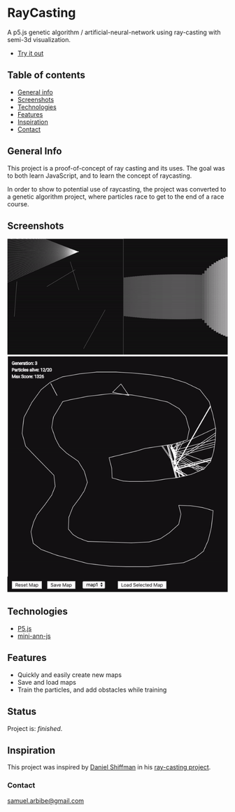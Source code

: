 # RayCasting
A p5.js genetic algorithm / artificial-neural-network using ray-casting with semi-3d visualization.
* [Try it out](https://samuelarbibe.github.io/ray-casting/)

## Table of contents
* [General info](#general-info)
* [Screenshots](#screenshots)
* [Technologies](#technologies)
* [Features](#features)
* [Inspiration](#inspiration)
* [Contact](#contact)

## General Info
This project is a proof-of-concept of ray casting and its uses.
The goal was to both learn JavaScript, and to learn the concept of raycasting.

In order to show to potential use of raycasting, 
the project was converted to a genetic algorithm project,
where particles race to get to the end of a race course.

## Screenshots
![Example screenshot](./screenshots/screenshot1.gif)
![Example screenshot](./screenshots/screenshot2.gif)

## Technologies
* [P5.js](https://github.com/processing/p5.js)
* [mini-ann-js](https://github.com/savvysiddharth/mini-ANN-js)

## Features
* Quickly and easily create new maps
* Save and load maps
* Train the particles, and add obstacles while training

## Status
Project is: _finished_.

## Inspiration
This project was inspired by [Daniel Shiffman](https://github.com/shiffman) in his [ray-casting project](https://thecodingtrain.com/CodingChallenges/145-2d-ray-casting.html).

### Contact
samuel.arbibe@gmail.com

